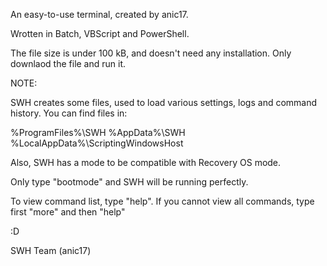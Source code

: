 An easy-to-use terminal, created by anic17.

Wrotten in Batch, VBScript and PowerShell.

The file size is under 100 kB, and doesn't need any installation. Only downlaod the file and run it.


NOTE:

SWH creates some files, used to load various settings, logs and command history.
You can find files in:

%ProgramFiles%\SWH
%AppData%\SWH
%LocalAppData%\ScriptingWindowsHost

Also, SWH has a mode to be compatible with Recovery OS mode.

Only type "bootmode" and SWH will be running perfectly.

To view command list, type "help". If you cannot view all commands, type first "more" and then "help"

:D

SWH Team (anic17)
